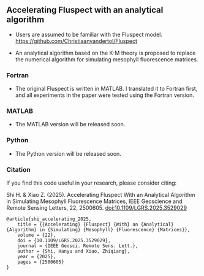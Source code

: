 ## Accelerating Fluspect with an analytical algorithm

* Users are assumed to be familiar with the Fluspect model. https://github.com/Christiaanvandertol/Fluspect

* An analytical algorithm based on the K-M theory is proposed to replace the numerical algorithm for simulating mesophyll fluorescence matrices.



### Fortran 

* The original Fluspect is written in MATLAB. I translated it to Fortran first, and all experiments in the paper were tested using the Fortran version.


### MATLAB

* The MATLAB version will be released soon.

### Python

* The Python version will be released soon.


### Citation

If you find this code useful in your research, please consider citing:

Shi H. & Xiao Z. (2025). Accelerating Fluspect With an Analytical Algorithm in Simulating Mesophyll Fluorescence Matrices, IEEE Geoscience and Remote Sensing Letters, 22, 2500605. [doi:10.1109/LGRS.2025.3529029](https://ieeexplore.ieee.org/document/10839379)

    @article{shi_accelerating_2025,
        title = {{Accelerating} {Fluspect} {With} an {Analytical} {Algorithm} in {Simulating} {Mesophyll} {Fluorescence} {Matrices}},
        volume = {22},
        doi = {10.1109/LGRS.2025.3529029},
        journal = {IEEE Geosci. Remote Sens. Lett.},
        author = {Shi, Hanyu and Xiao, Zhiqiang},
        year = {2025},
        pages = {2500605}
    }

